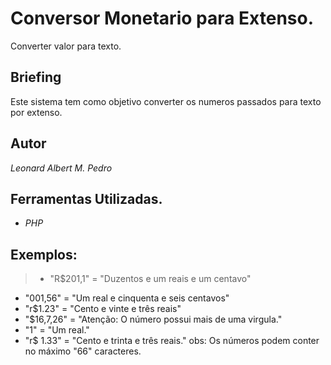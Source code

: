 # Conversor Monetario para Extenso.

Converter valor para texto.

## Briefing
Este sistema tem como objetivo converter os numeros passados para texto por extenso.

## Autor
_Leonard Albert M. Pedro_

## Ferramentas Utilizadas.
 * _PHP_


## Exemplos:
> * "R$201,1"  = "Duzentos e um reais e um centavo"
  * "001,56"   = "Um real e cinquenta e seis centavos"
  * "r$1.23"   = "Cento e vinte e três reais"
  * "$16,7,26" = "Atenção: O número possui mais de uma virgula."
  * "1" = "Um real."
  * "r$ 1.33" = "Cento e trinta e três reais."
obs: Os números podem conter no máximo "66" caracteres.
